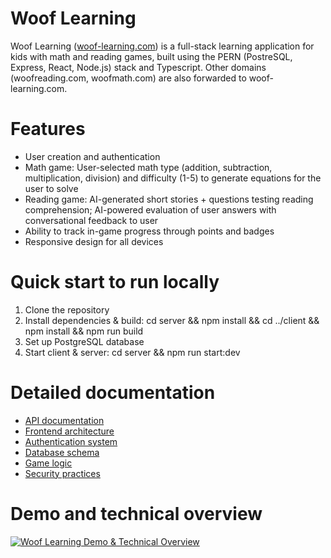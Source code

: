 # Woof Learning

Woof Learning ([woof-learning.com](http://woof-learning.com)) is a full-stack learning application for kids with math and reading games, built using the PERN (PostreSQL, Express, React, Node.js) stack and Typescript. Other domains (woofreading.com, woofmath.com) are also forwarded to woof-learning.com.

# Features

- User creation and authentication
- Math game: User-selected math type (addition, subtraction, multiplication, division) and difficulty (1-5) to generate equations for the user to solve
- Reading game: AI-generated short stories + questions testing reading comprehension; AI-powered evaluation of user answers with conversational feedback to user
- Ability to track in-game progress through points and badges
- Responsive design for all devices

# Quick start to run locally

1. Clone the repository
2. Install dependencies & build: cd server && npm install && cd ../client && npm install && npm run build
3. Set up PostgreSQL database
4. Start client & server: cd server && npm run start:dev

# Detailed documentation

- [API documentation](docs/API.md)
- [Frontend architecture](docs/frontend.md)
- [Authentication system](docs/authentication.md)
- [Database schema](docs/schema.md)
- [Game logic](docs/gameLogic.md)
- [Security practices](docs/security.md)

# Demo and technical overview
[![Woof Learning Demo & Technical Overview](https://i9.ytimg.com/vi_webp/Toayn-lV-c4/mq1.webp?sqp=CIzgjb0G-oaymwEmCMACELQB8quKqQMa8AEB-AH-CYAC0AWKAgwIABABGB4gXihyMA8=&rs=AOn4CLBHTjGOcRBZi7FQlPcTYEIFYEiS8A)](https://youtu.be/Toayn-lV-c4)

